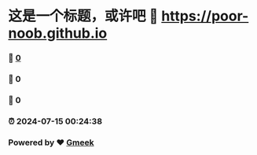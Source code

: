 # 这是一个标题，或许吧 :link: https://poor-noob.github.io 
### :page_facing_up: [0](https://poor-noob.github.io/tag.html) 
### :speech_balloon: 0 
### :hibiscus: 0 
### :alarm_clock: 2024-07-15 00:24:38 
### Powered by :heart: [Gmeek](https://github.com/Meekdai/Gmeek)

